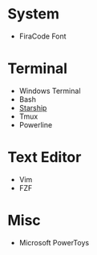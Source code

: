 # System
- FiraCode Font

# Terminal
- Windows Terminal
- Bash
- [Starship](https://starship.rs/)
- Tmux
- Powerline

# Text Editor
- Vim
- FZF

# Misc
- Microsoft PowerToys
